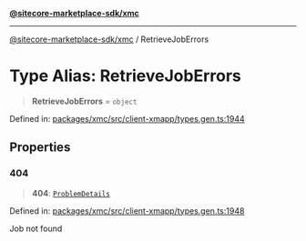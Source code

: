 [**@sitecore-marketplace-sdk/xmc**](../README.md)

***

[@sitecore-marketplace-sdk/xmc](../README.md) / RetrieveJobErrors

# Type Alias: RetrieveJobErrors

> **RetrieveJobErrors** = `object`

Defined in: [packages/xmc/src/client-xmapp/types.gen.ts:1944](https://github.com/Sitecore/sitecore-marketplace-sdk/blob/e87783cce9f115393973a45e109d17b99bf1df7e/packages/xmc/src/client-xmapp/types.gen.ts#L1944)

## Properties

### 404

> **404**: [`ProblemDetails`](ProblemDetails.md)

Defined in: [packages/xmc/src/client-xmapp/types.gen.ts:1948](https://github.com/Sitecore/sitecore-marketplace-sdk/blob/e87783cce9f115393973a45e109d17b99bf1df7e/packages/xmc/src/client-xmapp/types.gen.ts#L1948)

Job not found
